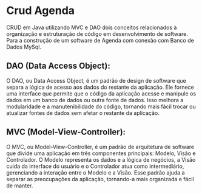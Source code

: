 # Crud Agenda
CRUD em Java utilizando MVC e DAO dois conceitos relacionados à organização e estruturação de código em desenvolvimento de software. Para a construção de um software de Agenda com conexão com Banco de Dados MySql.
 ## DAO (Data Access Object):

O DAO, ou Data Access Object, é um padrão de design de software que separa a lógica de acesso aos dados do restante da aplicação. Ele fornece uma interface que permite que o código da aplicação acesse e manipule os dados em um banco de dados ou outra fonte de dados. Isso melhora a modularidade e a manutenibilidade do código, tornando mais fácil trocar ou atualizar fontes de dados sem afetar o restante da aplicação.

## MVC (Model-View-Controller):

O MVC, ou Model-View-Controller, é um padrão de arquitetura de software que divide uma aplicação em três componentes principais: Modelo, Visão e Controlador. O Modelo representa os dados e a lógica de negócios, a Visão cuida da interface do usuário e o Controlador atua como intermediário, gerenciando a interação entre o Modelo e a Visão. Esse padrão ajuda a separar as preocupações da aplicação, tornando-a mais organizada e fácil de manter.

